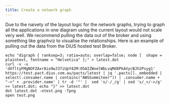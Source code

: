 ```yaml
---
title: Create a network graph
---
```


Due to the naivety of the layout logic for the network graphs, trying to graph all the applications in one diagram using the current layout would not scale very well. We recommend pulling the data out of the broker and using something like graphviz to visualise the relationships. Here is an example of pulling out the data from the DiUS hosted test Broker.

```text
echo "digraph { ranksep=3; ratio=auto; overlap=false; node [  shape = plaintext, fontname = "Helvetica" ];" > latest.dot
curl -v -u 'dXfltyFMgNOFZAxr8io9wJ37iUpY42M:O5AIZWxelWbLvqMd8PkAVycBJh2Psyg1' https://test.pact.dius.com.au/pacts/latest | jq '.pacts[]._embedded | select(.consumer.name | contains("AWSSummiteer")) | .consumer.name + "->" + .provider.name' | tr -d '"' |  sed 's/-/_/g' | sed 's/_>/->/g' >> latest.dot; echo "}" >> latest.dot
dot latest.dot -otest.png -Tpng
open test.png
```


